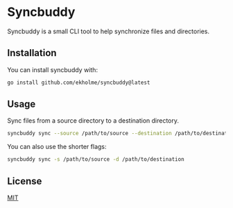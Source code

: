 # Syncbuddy

Syncbuddy is a small CLI tool to help synchronize files and directories.

## Installation

You can install syncbuddy with:

```bash
go install github.com/ekholme/syncbuddy@latest
```

## Usage

Sync files from a source directory to a destination directory.

```bash
syncbuddy sync --source /path/to/source --destination /path/to/destination
```

You can also use the shorter flags:

```bash
syncbuddy sync -s /path/to/source -d /path/to/destination
```

## License
[MIT](LICENSE)
